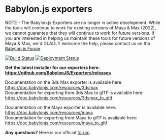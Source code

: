 Babylon.js exporters
====================

NOTE - The Babylon.js Exporters are no longer in active development. While the tools will continue to work for existing versions of Maya & Max (2022), we cannot guarantee that they will continue to work for future versions. If you are interested in helping us maintain these tools for future versions of Maya & Max, we'd GLADLY welcome the help, please contact us on the [Babylon.js Forum](https://forum.babylonjs.com/)

[![Build Status](https://dev.azure.com/babylonjs/ContinousIntegration/_apis/build/status/Exporters%20CI?branchName=master)](https://dev.azure.com/babylonjs/ContinousIntegration/_build/latest?definitionId=3&branchName=master) [![Deployment Status](https://vsrm.dev.azure.com/babylonjs/_apis/public/Release/badge/243fb099-542d-4655-b246-4dfd67131bd4/1/1)](https://dev.azure.com/babylonjs/ContinousIntegration/_release?view=all&definitionId=1)

**Get the latest installer for our exporters here: https://github.com/BabylonJS/Exporters/releases**

Documentation on the 3ds Max exporter is available here: https://doc.babylonjs.com/resources/3dsmax<br />
Documentation for exporting from 3ds Max to glTF is available here: https://doc.babylonjs.com/resources/3dsmax_to_gltf

Documentation on the Maya exporter is available here: https://doc.babylonjs.com/resources/maya<br />
Documentation for exporting from Maya to glTF is available here: https://doc.babylonjs.com/resources/maya_to_gltf

**Any questions?** Here is our official [forum](https://forum.babylonjs.com/).
